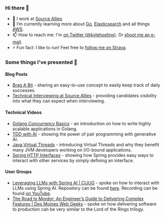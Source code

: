 ### Hi there 👋

- 🔭 I work at [Source Allies](https://www.sourceallies.com/)
- 🌱 I’m currently learning more about [Go](https://go.dev/), [Elasticsearch](https://www.elastic.co/) and all things [AWS](https://aws.amazon.com/).
- 📫 How to reach me: I'm [on Twitter (@kylehoehns)](http://twitter.com/kylehoehns). Or [shoot me an e-mail](mailto:kyhoehns@gmail.com).
- ⚡ Fun fact: I like to run! Feel free to [follow me on Strava](https://www.strava.com/athletes/14172547).

### Some things I've presented 📢

#### Blog Posts
- [Brag A Bit](https://www.sourceallies.com/2021/08/brag-a-bit/) - sharing an easy-to-use concept to easily keep track of daily successes.
- [Technical Interviewing at Source Allies](https://www.sourceallies.com/2023/05/interviewing/) - providing candidates visibility into what they can expect when interviewing.

#### Technical Videos
- [Golang Concurrency Basics](https://www.linkedin.com/posts/source-allies_go-coderlife-technicallyspeaking-activity-7072603389758484480-b2vX) - an introduction on how to write highly scalable applications in Golang.
- [TDD with AI](https://www.linkedin.com/posts/source-allies_technicallyspeaking-ai-tdd-activity-7085287904276545536-Q-0m) - showing the power of pair programming with generative AI.
- [Java Virtual Threads](https://youtu.be/9gDQxGqKB7c?si=2V_l0QNPNQHNzeFo) - introducing Virtual Threads and why they benefit many JVM developers working on I/O-bound applications.
- [Spring HTTP Interfaces](https://www.youtube.com/watch?v=USHkXJ7CXPw) - showing how Spring provides easy ways to interact with other services by simply defining an interface.

#### User Groups
- [Leveraging LLMs with Spring AI | CIJUG](https://www.meetup.com/central-iowa-java-users-group/events/298188550/) - spoke on how to interact with LLMs using Spring AI. Repository can be found [here](https://github.com/kylehoehns/spring-ai-demo). Recording can be found [on YouTube](https://youtu.be/UEr3bmbYdiY?si=uFDELUr-3EwR1wZP).
- [The Road to Mordor: An Engineer’s Guide to Delivering Complex Features | Des Moines Web Geeks](https://www.meetup.com/des-moines-web-geeks/events/301610704) - spoke on how delivering software to production can be very similar to the Lord of the Rings trilogy. 
